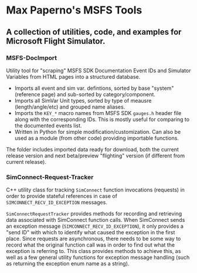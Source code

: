 # Max Paperno's MSFS Tools

## A collection of utilities, code, and examples for Microsoft Flight Simulator.

### MSFS-DocImport
Utility tool for "scraping" MSFS SDK Documentation Event IDs and Simulator Variables from HTML pages into a structured database.

* Imports all event and sim var. defintions, sorted by base "system" (reference page) and sub-sorted by category/component.
* Imports all SimVar Unit types, sorted by type of meausre (length/angle/etc) and grouped name aliases.
* Imports the `KEY_*` macro names from MSFS SDK `gauges.h` header file along with the corresponding IDs.
  This is mostly useful for comparing to the documented events list.
* Written in Python for simple modification/customization. Can also be used as a module (from other code) providing importable functions.

The folder includes imported data ready for download, both the current release version and next beta/preview "flighting" version 
(if different from current release).

### SimConnect-Request-Tracker
C++ utility class for tracking `SimConnect` function invocations (requests) in order to provide stateful references in case of
`SIMCONNECT_RECV_ID_EXCEPTION` messages.

`SimConnectRequestTracker` provides methods for recording and retrieving data associated with SimConnect function calls.
When SimConnect sends an exception message (`SIMCONNECT_RECV_ID_EXCEPTION`), it only provides a "send ID" with
which to identify what caused the exception in the first place. Since requests are asynchronous, there needs to
be some way to record what the original function call was in order to find out what the exception is referring to.
This class provides methods to achieve this, as well as a few general utility functions for exception message handling
(such as returning the exception enum name as a string).

